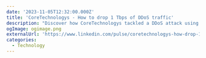 ```yaml
---
date: '2023-11-05T12:32:00.000Z'
title: 'CoreTechnologys - How to drop 1 Tbps of DDoS traffic'
description: "Discover how CoreTechnologys tackled a DDoS attack using eBPF/XDP-powered hardware to efficiently filter out malicious traffic at their network's edge"
ogImage: ogimage.png
externalUrl: 'https://www.linkedin.com/pulse/coretechnologys-how-drop-1-tbps-ddos-traffic-coretechnolgys-rayif/'
categories:
  - Technology
---
```

